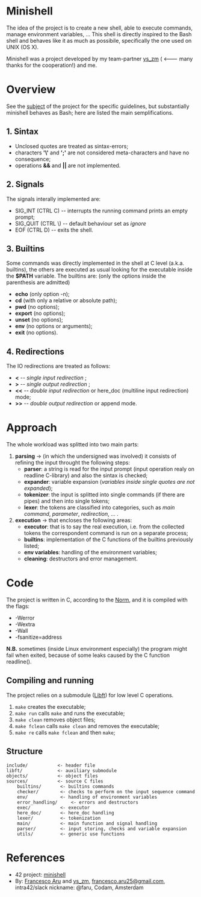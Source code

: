 # Minishell
The idea of the project is to create a new shell, able to execute commands, manage environment variables, ...
This shell is directly inspired to the Bash shell and behaves like it as much as possibile, specifically the one used on UNIX (OS X).

Minishell was a project developed by my team-partner [ys_zm](https://github.com/ys-zm) ( <--- many thanks for the cooperation!) and me.

# Overview
See the [subject](https://cdn.intra.42.fr/pdf/pdf/99970/en.subject.pdf) of the project for the specific guidelines, but substantially minishell behaves as Bash; here are listed the main semplifications.

## 1. Sintax
- Unclosed quotes are treated as sintax-errors;
- characters **'\\'** and **';'** are not considered meta-characters and have no consequence;
- operations **&&** and **||** are not implemented.

## 2. Signals
The signals interally implemented are:
- SIG_INT (CTRL C)  	-- interrupts the running command prints an empty prompt;
- SIG_QUIT (CTRL \\)  	-- default behaviour set as *ignore*
- EOF (CTRL D)      	-- exits the shell.

## 3. Builtins
Some commands was directly implemented in the shell at C level (a.k.a. builtins), the others are executed as usual looking for the executable inside the **$PATH** variable.
The builtins are: (only the options inside the parenthesis are admitted)  
- **echo** (only option -n);
- **cd** (with only a relative or absolute path);
- **pwd** (no options);
- **export** (no options);
- **unset** (no options);
- **env** (no options or arguments);
- **exit** (no options).

## 4. Redirections
The IO redirections are treated as follows:
- **<**   --  *single input redirection* ;
- **>**   --  *single output redirection* ;
- **<<**  --  *double input redirection* or here_doc (multiline input redirection) mode;
- **>>**  --  *double output redirection* or append mode.

# Approach
The whole workload was splitted into two main parts:
1. **parsing** -> (in which the undersigned was involved) it consists of refining the input throught the following steps:
	- **parser**: a string is read for the input prompt (input operation realy on readline C-library) and also the sintax is checked;
	- **expander**: variable expansion (*variables inside single quotes are not expanded*);
	- **tokenizer**: the input is splitted into single commands (if there are pipes) and then into single tokens;
	- **lexer**: the tokens are classified into categories, such as *main command*, *parameter*, *redirection*, ... .
2. **execution** -> that encloses the following areas:
	- **executor**: that is to say the real execution, i.e. from the collected tokens the correspondent command is run on a separate process;
	- **builtins**: implementation of the C functions of the builtins previously listed;
	- **env variables**: handling of the environment variables;
	- **cleaning**: destructors and error management.

# Code
The project is written in C, according to the [Norm](https://meta.intra.42.fr/articles/the-norm-v4), and it is compiled with the flags:
- -Werror
- -Wextra
- -Wall
- -fsanitize=address

**N.B.** sometimes (inside Linux environment especially) the program might fail when exited, because of some leaks caused by the C function readline().

## Compiling and running
The project relies on a submodule ([Libft](https://github.com/Orpheus-3145/Libft)) for low level C operations.
1. `make`    creates the executable;
1. `make run`    calls `make` and runs the executable;
1. `make clean`    removes object files;
1. `make fclean`    calls `make clean` and removes the executable;
1. `make re`    calls `make fclean` and then `make`;

## Structure
	include/           <- header file
	libft/             <- auxiliary submodule 
	objects/           <- object files
	sources/           <- source C files
		builtins/		<- builtins commands
		checker/		<- checks to perform on the input sequence command
		env/			<- handling of environment variables
		error_handling/		<- errors and destructors
		exec/			<- executor
		here_doc/		<- here_doc handling
		lexer/			<- tokenization
		main/			<- main function and signal handling
		parser/			<- input storing, checks and variable expansion
		utils/			<- generic use functions

# References
- 42 project: [minishell](https://cdn.intra.42.fr/pdf/pdf/99970/en.subject.pdf)
- By: [Francesco Aru](https://github.com/Orpheus-3145) and [ys_zm](https://github.com/ys-zm), francesco.aru25@gmail.com, intra42/slack nickname: @faru, Codam, Amsterdam